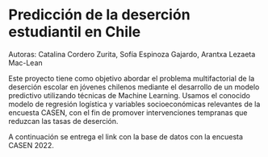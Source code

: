 # Predicción de la deserción estudiantil en Chile

Autoras: Catalina Cordero Zurita, Sofía Espinoza Gajardo, Arantxa Lezaeta Mac-Lean 

Este proyecto tiene como objetivo abordar el problema multifactorial de la deserción escolar en jóvenes chilenos mediante el desarrollo de un modelo predictivo utilizando técnicas de Machine Learning. Usamos el conocido modelo de regresión logística y variables socioeconómicas relevantes de la encuesta CASEN, con el fin de promover intervenciones tempranas que reduzcan las tasas de deserción.

A continuación se entrega el link con la base de datos con la encuesta CASEN 2022. 
